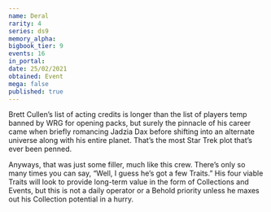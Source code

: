 ```yaml
---
name: Deral
rarity: 4
series: ds9
memory_alpha:
bigbook_tier: 9
events: 16
in_portal:
date: 25/02/2021
obtained: Event
mega: false
published: true
---
```


Brett Cullen’s list of acting credits is longer than the list of players temp banned by WRG for opening packs, but surely the pinnacle of his career came when briefly romancing Jadzia Dax before shifting into an alternate universe along with his entire planet. That’s the most Star Trek plot that’s ever been penned.

Anyways, that was just some filler, much like this crew. There’s only so many times you can say, “Well, I guess he’s got a few Traits.” His four viable Traits will look to provide long-term value in the form of Collections and Events, but this is not a daily operator or a Behold priority unless he maxes out his Collection potential in a hurry.
